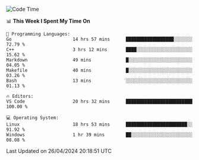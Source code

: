 
<!--START_SECTION:waka-->
![Code Time](http://img.shields.io/badge/Code%20Time-528%20hrs%2032%20mins-blue)

📊 **This Week I Spent My Time On** 

```text
💬 Programming Languages: 
Go                       14 hrs 57 mins      ██████████████████░░░░░░░   72.79 % 
C++                      3 hrs 12 mins       ████░░░░░░░░░░░░░░░░░░░░░   15.62 % 
Markdown                 49 mins             █░░░░░░░░░░░░░░░░░░░░░░░░   04.05 % 
Makefile                 40 mins             █░░░░░░░░░░░░░░░░░░░░░░░░   03.26 % 
Bash                     13 mins             ░░░░░░░░░░░░░░░░░░░░░░░░░   01.13 % 

🔥 Editors: 
VS Code                  20 hrs 32 mins      █████████████████████████   100.00 % 

💻 Operating System: 
Linux                    18 hrs 53 mins      ███████████████████████░░   91.92 % 
Windows                  1 hr 39 mins        ██░░░░░░░░░░░░░░░░░░░░░░░   08.08 % 
```


 Last Updated on 26/04/2024 20:18:51 UTC
<!--END_SECTION:waka-->
